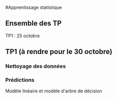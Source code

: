 #Apprentissage statistique 

## Ensemble des TP
TP1 : 25 octobre

## TP1 (à rendre pour le 30 octobre)

### Nettoyage des données

### Prédictions 

Modèle linéaire et modèle d'arbre de décision
